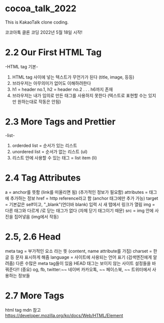 # cocoa_talk_2022

This is KakaoTalk clone coding.

코코아톡 클론 코딩 2022년 5월 18일 시작!

# 2.2 Our First HTML Tag

-HTML tag 기본-

1. HTML tag 사이에 넣는 텍스트가 무언가가 된다 (title, image, 등등)
2. 브라우저는 아무의미가 없어도 이해하려한다
3. h1 = header no.1, h2 = header no.2 . . . h6까지 존재
4. 브라우저는 내가 임의로 만든 태그를 사용하지 못한다 (텍스트로 표현할 수는 있지만 원하는대로 작동은 안됨)

# 2.3 More Tags and Prettier

-list-

1. orderded list = 순서가 있는 리스트
2. unordered list = 순서가 없는 리스트 (ul)
3. 리스트 안에 사용할 수 있는 태그 = list item (li)

# 2.4 Tag Attributes

a = anchor를 뜻함 (link를 떠올리면 됨) (추가적인 정보가 필요함)
attributes = 태그에 추가하는 정보
href = http reference라고 함 (anchor 태그에만 추가 가능)
target = 기본값은 self이고, "\_blank"(언더바 blank) 입력 시 새 탭에서 링크가 열림
img = 다른 태그와 다르게 /로 닫는 태그가 없다 (자체 닫기 태그이기 때문)
src = img 안에 사진을 집어넣음 (img에서 작동)

# 2.5, 2.6 Head

meta tag = 부가적인 요소 라는 뜻 (content, name attribute를 가짐)
charset = 한글 등 문자 표시하게 해줌
language = 사이트에 사용되는 언어 표기 (검색엔진에게 알려줌)
다른 수많은 meta tag들이 있음
HEAD 태그는 보이지 않는 사이트 설정들을 바꿔준다!! (중요)
og, fb, twitter:~~ 네이버 카카오톡, ~~ 페이스북, ~~ 트위터에서 사용하는 정보들

# 2.7 More Tags

html tag mdn 참고
https://developer.mozilla.org/ko/docs/Web/HTML/Element
